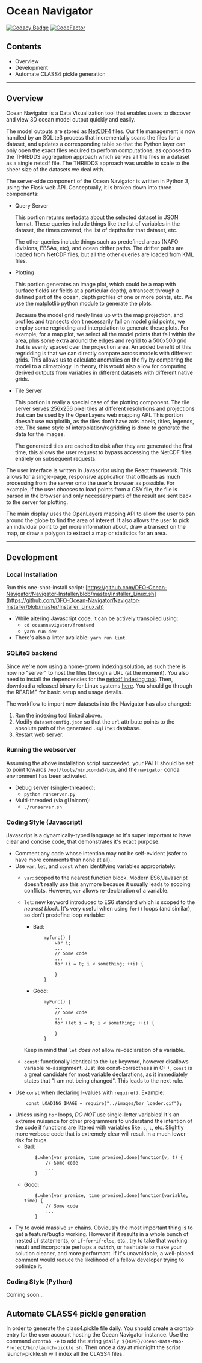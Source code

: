 # Ocean Navigator

[![Codacy Badge](https://api.codacy.com/project/badge/Grade/13f9b6c4f4b343e78806c82ee0ffce34)](https://www.codacy.com/project/oceandatamap/Ocean-Data-Map-Project/dashboard?utm_source=github.com&amp;utm_medium=referral&amp;utm_content=DFO-Ocean-Navigator/Ocean-Data-Map-Project&amp;utm_campaign=Badge_Grade_Dashboard)
[![CodeFactor](https://www.codefactor.io/repository/github/dfo-ocean-navigator/ocean-data-map-project/badge)](https://www.codefactor.io/repository/github/dfo-ocean-navigator/ocean-data-map-project)

## Contents
* Overview
* Development
* Automate CLASS4 pickle generation

---

## Overview

Ocean Navigator is a Data Visualization tool that enables users to discover and view 3D ocean model output quickly and easily.

The model outputs are stored as [NetCDF4](https://en.wikipedia.org/wiki/NetCDF) files. Our file management is now handled by an SQLite3 process that incrementally scans the files for a dataset, and updates a corresponding table so that the Python layer can only open the exact files required to perform computations; as opposed to the THREDDS aggregation approach which serves all the files in a dataset as a single netcdf file. The THREDDS approach was unable to scale to the sheer size of the datasets we deal with.

The server-side component of the Ocean Navigator is written in Python 3, using the Flask web API. Conceptually, it is broken down into three components:

-	Query Server

	This portion returns metadata about the selected dataset in JSON format. These queries include things like the list of variables in the dataset, the times covered, the list of depths for that dataset, etc.

	The other queries include things such as predefined areas (NAFO divisions, EBSAs, etc), and ocean drifter paths. The drifter paths are loaded from NetCDF files, but all the other queries are loaded from KML files.

-	Plotting

	This portion generates an image plot, which could be a map with surface fields (or fields at a particular depth), a transect through a defined part of the ocean, depth profiles of one or more points, etc. We use the matplotlib python module to generate the plots.

	Because the model grid rarely lines up with the map projection, and profiles and transects don't necessarily fall on model grid points, we employ some regridding and interpolation to generate these plots. For example, for a map plot, we select all the model points that fall within the area, plus some extra around the edges and regrid to a 500x500 grid that is evenly spaced over the projection area. An added benefit of this regridding is that we can directly compare across models with different grids. This allows us to calculate anomalies on the fly by comparing the model to a climatology. In theory, this would also allow for computing derived outputs from variables in different datasets with different native grids.

-	Tile Server

	This portion is really a special case of the plotting component. The tile server serves 256x256 pixel tiles at different resolutions and projections that can be used by the OpenLayers web mapping API. This portion doesn't use matplotlib, as the tiles don't have axis labels, titles, legends, etc. The same style of interpolation/regridding is done to generate the data for the images.

	The generated tiles are cached to disk after they are generated the first time, this allows the user request to bypass accessing the NetCDF files entirely on subsequent requests.

The user interface is written in Javascript using the React framework. This allows for a single-page, responsive application that offloads as much processing from the server onto the user's browser as possible. For example, if the user chooses to load points from a CSV file, the file is parsed in the browser and only necessary parts of the result are sent back to the server for plotting.

The main display uses the OpenLayers mapping API to allow the user to pan around the globe to find the area of interest. It also allows the user to pick an individual point to get more information about, draw a transect on the map, or draw a polygon to extract a map or statistics for an area.

---

## Development

### Local Installation
Run this one-shot-install script:
[https://github.com/DFO-Ocean-Navigator/Navigator-Installer/blob/master/Installer_Linux.sh](https://github.com/DFO-Ocean-Navigator/Navigator-Installer/blob/master/Installer_Linux.sh)

* While altering Javascript code, it can be actively transpiled using:
	* `cd oceannavigator/frontend`
	* `yarn run dev`
* There's also a linter available: `yarn run lint`.

### SQLite3 backend
Since we're now using a home-grown indexing solution, as such there is now no "server" to host the files through a URL (at the moment). You also need to install the dependencies for the [netcdf indexing tool](https://github.com/DFO-Ocean-Navigator/netcdf-timestamp-mapper). Then, download a released binary for Linux systems [here](https://github.com/DFO-Ocean-Navigator/netcdf-timestamp-mapper/releases). You should go through the README for basic setup and usage details.

The workflow to import new datasets into the Navigator has also changed:
1. Run the indexing tool linked above.
2. Modify `datasetconfig.json` so that the `url` attribute points to the absolute path of the generated `.sqlite3` database.
3. Restart web server.

### Running the webserver
Assuming the above installation script succeeded, your PATH should be set to point towards `/opt/tools/miniconda3/bin`, and the `navigator` conda environment has been activated.
* Debug server (single-threaded):
	* `python runserver.py`
* Multi-threaded (via gUnicorn):
	* `./runserver.sh`

### Coding Style (Javascript)
Javascript is a dynamically-typed language so it's super important to have clear and concise code, that demonstrates it's exact purpose.

* Comment any code whose intention may not be self-evident (safer to have more comments than none at all).
* Use `var`, `let`, and `const` when identifying variables appropriately:
	* `var`: scoped to the nearest function block. Modern ES6/Javascript doesn't really use this anymore because it usually leads to scoping conflicts. However, `var` allows re-declaration of a variable.
	* `let`: new keyword introduced to ES6 standard which is scoped to the *nearest block*. It's very useful when using `for()` loops (and similar), so don't predefine loop variable:

		* Bad:
			```
				myfunc() {
					var i;
					...
					// Some code
					...
					for (i = 0; i < something; ++i) {

					}
				}
			```
		* Good:
			```
				myFunc() {
					...
					// Some code
					...
					for (let i = 0; i < something; ++i) {

					}
				}
			```
		
		Keep in mind that `let` *does not* allow re-declaration of a variable.

	* `const`: functionally identical to the `let` keyword, however disallows variable re-assignment. Just like const-correctness in C++, `const` is a great candidate for most variable declarations, as it immediately states that "I am not being changed". This leads to the next rule.
* Use `const` when declaring l-values with `require()`. Example:
	```
		const LOADING_IMAGE = require("../images/bar_loader.gif");
	```
* Unless using `for` loops, *DO NOT* use single-letter variables! It's an extreme nuisance for other programmers to understand the intention of the code if functions are littered with variables like: `s`, `t`, etc. Slightly more verbose code that is extremely clear will result in a much lower risk for bugs.
	* Bad:
		```
			$.when(var_promise, time_promise).done(function(v, t) {
				// Some code
				...
			}
		```
	* Good:
		```
			$.when(var_promise, time_promise).done(function(variable, time) {
				// Some code
				...
			}

		```
* Try to avoid massive `if` chains. Obviously the most important thing is to get a feature/bugfix working. However if it results in a whole bunch of nested `if` statements, or `if`-`for`-`if`-`else`, etc., try to take that working result and incorporate perhaps a `switch`, or hashtable to make your solution cleaner, and more performant. If it's unavoidable, a well-placed comment would reduce the likelihood of a fellow developer trying to optimize it.

### Coding Style (Python)
Coming soon...

## Automate CLASS4 pickle generation

In order to generate the class4.pickle file daily. You should create a crontab entry for the user account hosting the Ocean Navigator instance. Use the command `crontab -e` to add the string `@daily ${HOME}/Ocean-Data-Map-Project/bin/launch-pickle.sh`. Then once a day at midnight the script launch-pickle.sh will index all the CLASS4 files.
